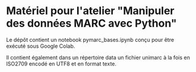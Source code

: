 # Matériel pour l'atelier "Manipuler des données MARC avec Python"

Le dépôt contient un notebook pymarc_bases.ipynb conçu pour être exécuté
sous Google Colab.

Il contient également dans un répertoire data un fichier unimarc à la fois
en ISO2709 encodé en UTF8 et en format texte.
